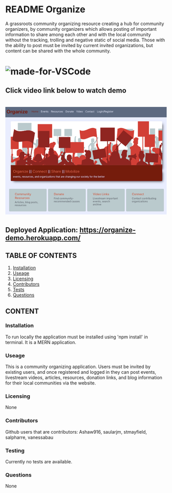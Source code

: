 # README Organize

A grassroots community organizing resource creating a hub for community organizers, by community organizers which allows posting of important information to share among each other and with the local community without the tracking, trolling and negative static of social media. Those with the ability to post must be invited by current invited organizations, but content can be shared with the whole community.

# ![made-for-VSCode](https://img.shields.io/badge/Made%20for-VSCode-1f425f.svg)

## Click video link below to watch demo

# [![Watch demo of deployed application on YouTube](https://raw.githubusercontent.com/vanessabau/Organize2.0/main/organizeReadme%20-%201.png)](https://www.youtube.com/watch?v=5j6DQmioua4&feature=youtu.be)

## Deployed Application: https://organize-demo.herokuapp.com/

## TABLE OF CONTENTS

1. [Installation](###Installation)
2. [Useage](###Useage)
3. [Licensing](###Licensing)
4. [Contributors](###Contributors)
5. [Tests](###Testing)
6. [Questions](###Questions)

## CONTENT

### Installation

To run locally the application must be installed using 'npm install' in terminal. It is a MERN application.

### Useage

This is a community organizing application. Users must be invited by existing users, and once registered and logged in they can post events, livestream videos, articles, resources, donation links, and blog information for their local communities via the website.

### Licensing

None

### Contributors

Github users that are contributors: Ashaw916, saularjm, stmayfield, salpharre, vanessabau

### Testing

Currently no tests are available.

### Questions

None

